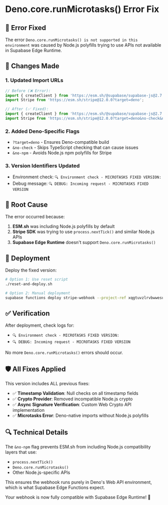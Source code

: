 # Deno.core.runMicrotasks() Error Fix

## 🚨 **Error Fixed**

The error `Deno.core.runMicrotasks() is not supported in this environment` was caused by Node.js polyfills trying to use APIs not available in Supabase Edge Runtime.

## 🔧 **Changes Made**

### 1. **Updated Import URLs**
```typescript
// Before (❌ Error):
import { createClient } from 'https://esm.sh/@supabase/supabase-js@2.7.1';
import Stripe from 'https://esm.sh/stripe@12.0.0?target=deno';

// After (✅ Fixed):
import { createClient } from 'https://esm.sh/@supabase/supabase-js@2.7.1?target=deno&no-check';
import Stripe from 'https://esm.sh/stripe@12.0.0?target=deno&no-check&no-npm';
```

### 2. **Added Deno-Specific Flags**
- `?target=deno` - Ensures Deno-compatible build
- `&no-check` - Skips TypeScript checking that can cause issues
- `&no-npm` - Avoids Node.js npm polyfills for Stripe

### 3. **Version Identifiers Updated**
- Environment check: `🔍 Environment check - MICROTASKS FIXED VERSION:`
- Debug message: `🔍 DEBUG: Incoming request - MICROTASKS FIXED VERSION`

## 🎯 **Root Cause**

The error occurred because:
1. **ESM.sh** was including Node.js polyfills by default
2. **Stripe SDK** was trying to use `process.nextTick()` and similar Node.js APIs
3. **Supabase Edge Runtime** doesn't support `Deno.core.runMicrotasks()`

## 🚀 **Deployment**

Deploy the fixed version:

```bash
# Option 1: Use reset script
./reset-and-deploy.sh

# Option 2: Manual deployment
supabase functions deploy stripe-webhook --project-ref xqgtuvzlrvbwwesuvitp
```

## ✅ **Verification**

After deployment, check logs for:
- `🔍 Environment check - MICROTASKS FIXED VERSION:`
- `🔍 DEBUG: Incoming request - MICROTASKS FIXED VERSION`

No more `Deno.core.runMicrotasks()` errors should occur.

## 🛡️ **All Fixes Applied**

This version includes ALL previous fixes:
- ✅ **Timestamp Validation**: Null checks on all timestamp fields
- ✅ **Crypto Provider**: Removed incompatible Node.js crypto
- ✅ **Async Signature Verification**: Custom Web Crypto API implementation
- ✅ **Microtasks Error**: Deno-native imports without Node.js polyfills

## 🔍 **Technical Details**

The `&no-npm` flag prevents ESM.sh from including Node.js compatibility layers that use:
- `process.nextTick()`
- `Deno.core.runMicrotasks()`
- Other Node.js-specific APIs

This ensures the webhook runs purely in Deno's Web API environment, which is what Supabase Edge Functions expect.

Your webhook is now fully compatible with Supabase Edge Runtime! 🎉

